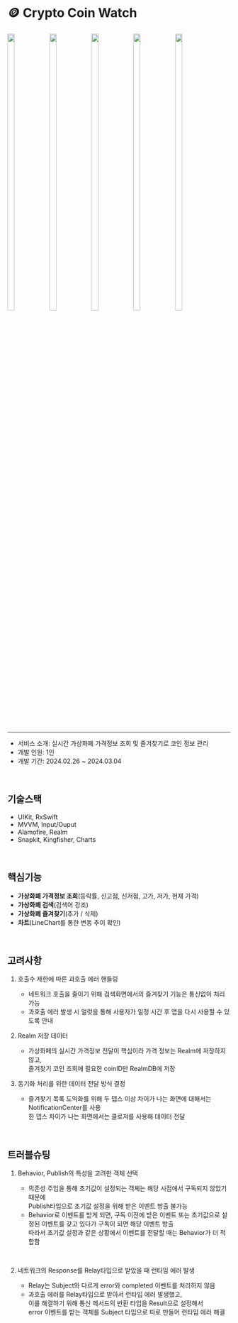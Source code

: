 # 🪙 Crypto Coin Watch
<img src = "https://github.com/imashrimp/CryptoCoin/assets/114081840/1b746b07-2862-4522-90db-84313d2eb900.png" width="18%" height="40%">
<img src = "https://github.com/imashrimp/CryptoCoin/assets/114081840/475f60e4-3e02-4b5b-80d2-b441bdb0be7d" width="18%" height="40%">
<img src = "https://github.com/imashrimp/CryptoCoin/assets/114081840/f51b5b80-ad27-4774-9c60-729191861bb1" width="18%" height="40%">
<img src = "https://github.com/imashrimp/CryptoCoin/assets/114081840/ce7a9d1e-e625-4afb-b99a-6e249cf27448" width="18%" height="40%">
<img src = "https://github.com/imashrimp/CryptoCoin/assets/114081840/aaf78ddc-ccfb-4bda-bf72-906a2ed1af9d)" width="18%" height="40%">


---

- 서비스 소개: 실시간 가상화폐 가격정보 조회 및 즐겨찾기로 코인 정보 관리<br>
- 개발 인원: 1인<br>
- 개발 기간: 2024.02.26 ~ 2024.03.04

<br>

## 기술스택
- UIKit, RxSwift
- MVVM, Input/Ouput
- Alamofire, Realm
- Snapkit, Kingfisher, Charts

<br>

## 핵심기능
- **가상화폐 가격정보 조회**(등락률, 신고점, 신저점, 고가, 저가, 현재 가격)
- **가상화폐 검색**(검색어 강조)
- **가상화폐 즐겨찾기**(추가 / 삭제)
- **차트**(LineChart를 통한 변동 추이 확인)

<br>

## 고려사항
1.  호출수 제한에 따른 과호출 에러 핸들링
   
    - 네트워크 호출을 줄이기 위해 검색화면에서의 즐겨찾기 기능은 통신없이 처리 가능
    - 과호출 에러 발생 시 얼럿을 통해 사용자가 일정 시간 후 앱을 다시 사용할 수 있도록 안내

2. Realm 저장 데이터

    - 가상화페의 실시간 가격정보 전달이 핵심이라 가격 정보는 Realm에 저장하지 않고,<br>즐겨찾기 코인 조회에 필요한 coinID만 RealmDB에 저장

3. 동기화 처리를 위한 데이터 전달 방식 결정
    - 즐겨찾기 목록 도익화를 위해 두 뎁스 이상 차이가 나는 화면에 대해서는 NotificationCenter를 사용<br>한 뎁스 차이가 나는 화면에서는 클로저를 사용해 데이터 전달
   

<br>

## 트러블슈팅
1. Behavior, Publish의 특성을 고려한 객체 선택
   
     - 의존성 주입을 통해 초기값이 설정되는 객체는 해당 시점에서 구독되지 않았기 때문에<br>Publish타입으로 초기값 설정을 위해 받은 이벤트 방출 불가능
     - Behavior로 이벤트를 받게 되면, 구독 이전에 받은 이벤트 또는 초기값으로 설정된 이벤트를 갖고 있다가 구독이 되면 해당 이벤트 방출<br>따라서 초기값 설정과 같은 상황에서 이벤트를 전달할 때는 Behavior가 더 적합함
    
<br>

2. 네트워크의 Response를 Relay타입으로 받았을 때 런타임 에러 발생
   
     - Relay는 Subject와 다르게 error와 completed 이벤트를 처리하지 않음
     - 과호출 에러를 Relay타입으로 받아서 런타입 에러 발생했고,<br>이를 해결하기 위해 통신 메서드의 반환 타입을 Result으로 설정해서<br>error 이벤트를 받는 객체를 Subject 타입으로 따로 만들어 런타임 에러 해결
